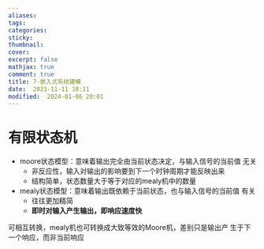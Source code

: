 ```yaml
---
aliases: 
tags: 
categories:
sticky:
thumbnail:
cover: 
excerpt: false
mathjax: true
comment: true
title: 7-嵌入式系统建模
date:  2023-11-11 18:11
modified:  2024-01-06 20:01
---
```


# 有限状态机

- moore状态模型：意味着输出完全由当前状态决定，与输入信号的当前值 无关
	- 非反应性，输入对输出的影响要到下一个时钟周期才能反映出来
	- 结构简单，状态数量大于等于对应的mealy机中的数量
- mealy状态模型：意味着输出既依赖于当前状态，也与输入信号的当前值 有关
	- 往往更加精简
	- **即时对输入产生输出，即响应速度快**

可相互转换，mealy机也可转换成大致等效的Moore机，差别只是输出产 生于下一个响应，而非当前响应
